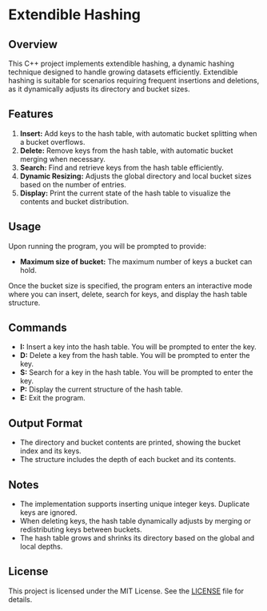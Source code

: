 # Extendible Hashing

## Overview

This C++ project implements extendible hashing, a dynamic hashing technique designed to handle growing datasets efficiently. Extendible hashing is suitable for scenarios requiring frequent insertions and deletions, as it dynamically adjusts its directory and bucket sizes.

## Features

1. **Insert:** Add keys to the hash table, with automatic bucket splitting when a bucket overflows.
2. **Delete:** Remove keys from the hash table, with automatic bucket merging when necessary.
3. **Search:** Find and retrieve keys from the hash table efficiently.
4. **Dynamic Resizing:** Adjusts the global directory and local bucket sizes based on the number of entries.
5. **Display:** Print the current state of the hash table to visualize the contents and bucket distribution.

## Usage

Upon running the program, you will be prompted to provide:

- **Maximum size of bucket:** The maximum number of keys a bucket can hold.

Once the bucket size is specified, the program enters an interactive mode where you can insert, delete, search for keys, and display the hash table structure.

## Commands

- **I:** Insert a key into the hash table. You will be prompted to enter the key.
- **D:** Delete a key from the hash table. You will be prompted to enter the key.
- **S:** Search for a key in the hash table. You will be prompted to enter the key.
- **P:** Display the current structure of the hash table.
- **E:** Exit the program.

## Output Format

- The directory and bucket contents are printed, showing the bucket index and its keys.
- The structure includes the depth of each bucket and its contents.

## Notes

- The implementation supports inserting unique integer keys. Duplicate keys are ignored.
- When deleting keys, the hash table dynamically adjusts by merging or redistributing keys between buckets.
- The hash table grows and shrinks its directory based on the global and local depths.

## License

This project is licensed under the MIT License. See the [LICENSE](LICENSE) file for details.
